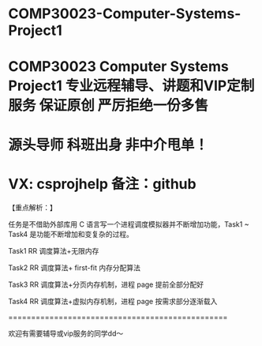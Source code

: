 # COMP30023-Computer-Systems-Project1
# COMP30023 Computer Systems Project1 专业远程辅导、讲题和VIP定制服务 保证原创 严厉拒绝一份多售
# 源头导师 科班出身 非中介甩单！
# VX: csprojhelp 备注：github

【重点解析：】

任务是不借助外部库用 C 语言写一个进程调度模拟器并不断增加功能，Task1 ~ Task4 是功能不断增加和变复杂的过程。 

Task1 RR 调度算法+无限内存

Task2 RR 调度算法+ first-fit 内存分配算法

Task3 RR 调度算法+分页内存机制，进程 page 提前全部分配好

Task4 RR 调度算法+虚拟内存机制，进程 page 按需求部分逐渐载入

================================================

欢迎有需要辅导或vip服务的同学dd～

